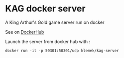 # KAG docker server
A King Arthur's Gold game server run on docker

See on [DockerHub](https://hub.docker.com/r/klemek/kag-server/)

Launch the server from docker hub with :
```
docker run -it -p 50301:50301/udp klemek/kag-server
```
